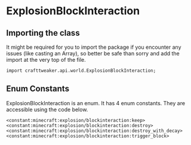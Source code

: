 # ExplosionBlockInteraction

## Importing the class

It might be required for you to import the package if you encounter any issues (like casting an Array), so better be safe than sorry and add the import at the very top of the file.
```zenscript
import crafttweaker.api.world.ExplosionBlockInteraction;
```


## Enum Constants

ExplosionBlockInteraction is an enum. It has 4 enum constants. They are accessible using the code below.

```zenscript
<constant:minecraft:explosion/blockinteraction:keep>
<constant:minecraft:explosion/blockinteraction:destroy>
<constant:minecraft:explosion/blockinteraction:destroy_with_decay>
<constant:minecraft:explosion/blockinteraction:trigger_block>
```
